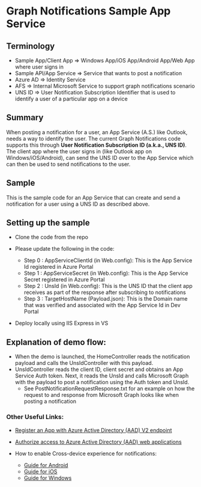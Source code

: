 ﻿# Graph Notifications Sample App Service

## Terminology
 
* Sample App/Client App => Windows App/iOS App/Android App/Web App where user signs in 
* Sample API/App Service => Service that wants to post a notification
* Azure AD => Identity Service
* AFS => Internal Microsoft Service to support graph notifications scenario
* UNS ID => User Notification Subscription Identifier that is used to identify a user of a particular app on a device

## Summary

When posting a notification for a user, an App Service (A.S.) like Outlook, needs a way to identify the user. The current Graph Notifications code supports this through **User Notification Subscription ID (a.k.a., UNS ID)**. The client app where the user signs in (like Outlook app on Windows/iOS/Android), can send the UNS ID over to the App Service which can then be used to send notifications to the user. 

## Sample

This is the sample code for an App Service that can create and send a notification for a user using a UNS ID as described above.

## Setting up the sample

* Clone the code from the repo

* Please update the following in the code:
  * Step 0 : AppServiceClientId (in Web.config): This is the App Service Id registered in Azure Portal
  * Step 1 : AppServiceSecret (in Web.config): This is the App Service Secret registered in Azure Portal
  * Step 2 : UnsId (in Web.config): This is the UNS ID that the client app receives as part of the response after subscribing to notifications
  * Step 3 : TargetHostName (Payload.json): This is the Domain name that was verified and associated with the App Service Id in Dev Portal

* Deploy locally using IIS Express in VS
 
## Explanation of demo flow: 

* When the demo is launched, the HomeController reads the notification payload and calls the UnsIdController with this payload.
* UnsIdController reads the client ID, client secret and obtains an App Service Auth token. Next, it reads the UnsId and calls Microsoft Graph with the payload to post a notification using the Auth token and UnsId.
  * See PostNotificationRequestResponse.txt for an example on how the request to and response from Microsoft Graph looks like when posting a notification

### Other Useful Links:
 
* [Register an App with Azure Active Directory (AAD) V2 endpoint](https://docs.microsoft.com/en-us/azure/active-directory/develop/quickstart-v2-register-an-app)
* [Authorize access to Azure Active Directory (AAD) web applications](https://docs.microsoft.com/en-us/azure/active-directory/develop/v1-oauth2-client-creds-grant-flow)
 
* How to enable Cross-device experience for notifications:
  * [Guide for Android](https://docs.microsoft.com/en-us/windows/project-rome/notifications/how-to-guide-for-android)
  * [Guide for iOS](https://docs.microsoft.com/en-us/windows/project-rome/notifications/how-to-guide-for-ios)
  * [Guide for Windows](https://docs.microsoft.com/en-us/windows/project-rome/notifications/how-to-guide-for-windows)
 
